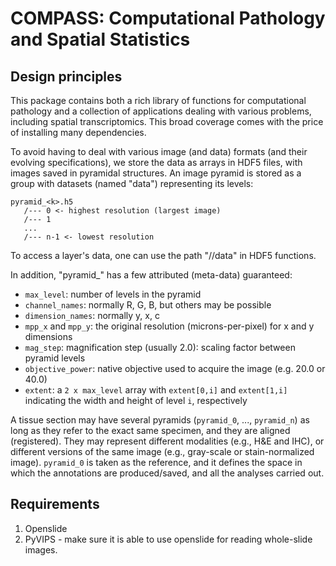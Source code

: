 COMPASS: Computational Pathology and Spatial Statistics
===============================================================

Design principles
-----------------

This package contains both a rich library of functions for computational
pathology and a collection of applications dealing with various problems,
including spatial transcriptomics. This broad coverage comes with the 
price of installing many dependencies.

To avoid having to deal with various image (and data) formats (and their
evolving specifications), we store the data as arrays in HDF5 files, with images
saved in pyramidal structures.
An image pyramid is stored as a group with datasets (named "data") representing 
its levels:
```
pyramid_<k>.h5
   /--- 0 <- highest resolution (largest image)
   /--- 1
   ...
   /--- n-1 <- lowest resolution 
```
To access a layer's data, one can use the path "/<level>/data" in HDF5 functions.

In addition, "pyramid_<k>" has a few attributed (meta-data) guaranteed:
* `max_level`: number of levels in the pyramid
* `channel_names`: normally R, G, B, but others may be possible
* `dimension_names`: normally y, x, c
* `mpp_x` and `mpp_y`: the original resolution (microns-per-pixel) for x and y dimensions
* `mag_step`: magnification step (usually 2.0): scaling factor between pyramid levels
* `objective_power`: native objective used to acquire the image (e.g. 20.0 or 40.0)
* `extent`: a `2 x max_level` array with `extent[0,i]` and `extent[1,i]` indicating
   the width and height of level `i`, respectively

A tissue section may have several pyramids (`pyramid_0`, ..., `pyramid_n`) as long as they
refer to the exact same specimen, and they are aligned (registered). They may represent
different modalities (e.g., H&E and IHC), or different versions of the same image (e.g.,
gray-scale or stain-normalized image). `pyramid_0` is taken as the reference, and it defines
the space in which the annotations are produced/saved, and all the analyses carried out.


Requirements
----------------

1. Openslide
2. PyVIPS - make sure it is able to use openslide for reading whole-slide images.